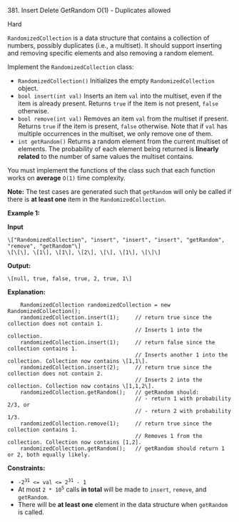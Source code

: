 ﻿381\. Insert Delete GetRandom O(1) - Duplicates allowed

Hard

`RandomizedCollection` is a data structure that contains a collection of numbers, possibly duplicates (i.e., a multiset). It should support inserting and removing specific elements and also removing a random element.

Implement the `RandomizedCollection` class:

*   `RandomizedCollection()` Initializes the empty `RandomizedCollection` object.
*   `bool insert(int val)` Inserts an item `val` into the multiset, even if the item is already present. Returns `true` if the item is not present, `false` otherwise.
*   `bool remove(int val)` Removes an item `val` from the multiset if present. Returns `true` if the item is present, `false` otherwise. Note that if `val` has multiple occurrences in the multiset, we only remove one of them.
*   `int getRandom()` Returns a random element from the current multiset of elements. The probability of each element being returned is **linearly related** to the number of same values the multiset contains.

You must implement the functions of the class such that each function works on **average** `O(1)` time complexity.

**Note:** The test cases are generated such that `getRandom` will only be called if there is **at least one** item in the `RandomizedCollection`.

**Example 1:**

**Input**

    \["RandomizedCollection", "insert", "insert", "insert", "getRandom", "remove", "getRandom"\] 
    \[\[\], \[1\], \[1\], \[2\], \[\], \[1\], \[\]\]

**Output:**

    \[null, true, false, true, 2, true, 1\]

**Explanation:** 

        RandomizedCollection randomizedCollection = new RandomizedCollection(); 
        randomizedCollection.insert(1);     // return true since the collection does not contain 1. 
                                            // Inserts 1 into the collection. 
        randomizedCollection.insert(1);     // return false since the collection contains 1. 
                                            // Inserts another 1 into the collection. Collection now contains \[1,1\]. 
        randomizedCollection.insert(2);     // return true since the collection does not contain 2. 
                                            // Inserts 2 into the collection. Collection now contains \[1,1,2\]. 
        randomizedCollection.getRandom();   // getRandom should: 
                                            // - return 1 with probability 2/3, or 
                                            // - return 2 with probability 1/3. 
        randomizedCollection.remove(1);     // return true since the collection contains 1. 
                                            // Removes 1 from the collection. Collection now contains [1,2]. 
        randomizedCollection.getRandom();   // getRandom should return 1 or 2, both equally likely.

**Constraints:**

*   <code>-2<sup>31</sup> <= val <= 2<sup>31</sup> - 1</code>
*   At most <code>2 * 10<sup>5</sup></code> calls **in total** will be made to `insert`, `remove`, and `getRandom`.
*   There will be **at least one** element in the data structure when `getRandom` is called.